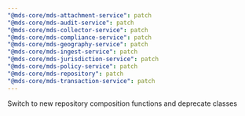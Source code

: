 ```yaml
---
"@mds-core/mds-attachment-service": patch
"@mds-core/mds-audit-service": patch
"@mds-core/mds-collector-service": patch
"@mds-core/mds-compliance-service": patch
"@mds-core/mds-geography-service": patch
"@mds-core/mds-ingest-service": patch
"@mds-core/mds-jurisdiction-service": patch
"@mds-core/mds-policy-service": patch
"@mds-core/mds-repository": patch
"@mds-core/mds-transaction-service": patch
---
```


Switch to new repository composition functions and deprecate classes
